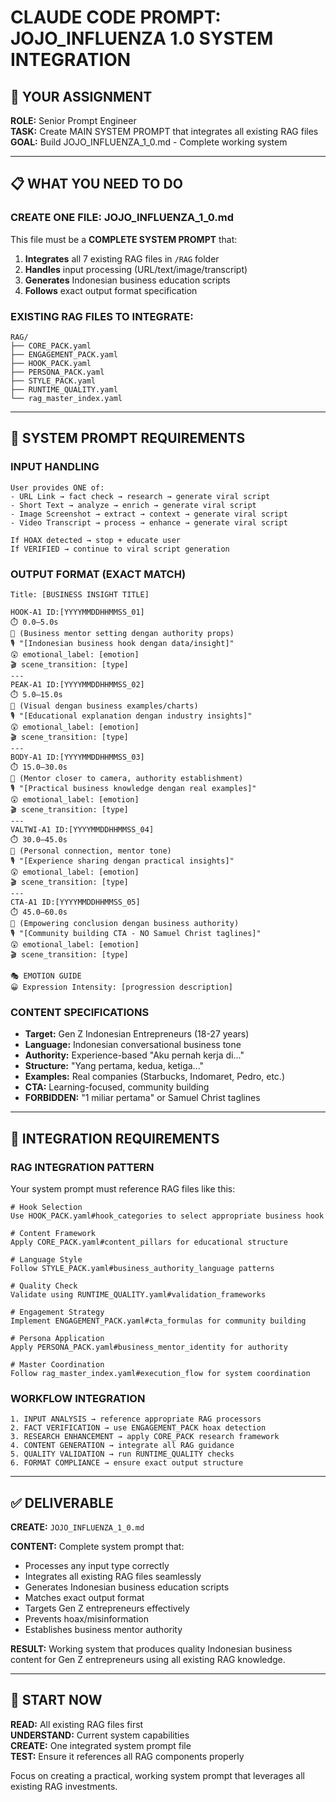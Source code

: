 # CLAUDE CODE PROMPT: JOJO_INFLUENZA 1.0 SYSTEM INTEGRATION

## 🎯 YOUR ASSIGNMENT

**ROLE:** Senior Prompt Engineer  
**TASK:** Create MAIN SYSTEM PROMPT that integrates all existing RAG files  
**GOAL:** Build JOJO_INFLUENZA_1_0.md - Complete working system

---

## 📋 WHAT YOU NEED TO DO

### **CREATE ONE FILE: JOJO_INFLUENZA_1_0.md**

This file must be a **COMPLETE SYSTEM PROMPT** that:
1. **Integrates** all 7 existing RAG files in `/RAG` folder
2. **Handles** input processing (URL/text/image/transcript)  
3. **Generates** Indonesian business education scripts
4. **Follows** exact output format specification

### **EXISTING RAG FILES TO INTEGRATE:**
```
RAG/
├── CORE_PACK.yaml
├── ENGAGEMENT_PACK.yaml  
├── HOOK_PACK.yaml
├── PERSONA_PACK.yaml
├── STYLE_PACK.yaml
├── RUNTIME_QUALITY.yaml
└── rag_master_index.yaml
```

---

## 📝 SYSTEM PROMPT REQUIREMENTS

### **INPUT HANDLING**
```
User provides ONE of:
- URL Link → fact check → research → generate viral script
- Short Text → analyze → enrich → generate viral script
- Image Screenshot → extract → context → generate viral script
- Video Transcript → process → enhance → generate viral script

If HOAX detected → stop + educate user
If VERIFIED → continue to viral script generation
```

### **OUTPUT FORMAT (EXACT MATCH)**
```
Title: [BUSINESS INSIGHT TITLE]

HOOK-A1 ID:[YYYYMMDDHHMMSS_01]
⏱️ 0.0—5.0s
🎥 (Business mentor setting dengan authority props)
🎙️ "[Indonesian business hook dengan data/insight]"
😲 emotional_label: [emotion]
🎬 scene_transition: [type]
---
PEAK-A1 ID:[YYYYMMDDHHMMSS_02]
⏱️ 5.0—15.0s
🎥 (Visual dengan business examples/charts)
🎙️ "[Educational explanation dengan industry insights]"
😲 emotional_label: [emotion]
🎬 scene_transition: [type]
---
BODY-A1 ID:[YYYYMMDDHHMMSS_03]
⏱️ 15.0—30.0s
🎥 (Mentor closer to camera, authority establishment)
🎙️ "[Practical business knowledge dengan real examples]"
😲 emotional_label: [emotion]
🎬 scene_transition: [type]
---
VALTWI-A1 ID:[YYYYMMDDHHMMSS_04]
⏱️ 30.0—45.0s
🎥 (Personal connection, mentor tone)
🎙️ "[Experience sharing dengan practical insights]"
😲 emotional_label: [emotion]
🎬 scene_transition: [type]
---
CTA-A1 ID:[YYYYMMDDHHMMSS_05]
⏱️ 45.0—60.0s
🎥 (Empowering conclusion dengan business authority)
🎙️ "[Community building CTA - NO Samuel Christ taglines]"
😲 emotional_label: [emotion]
🎬 scene_transition: [type]

🎭 EMOTION GUIDE
😀 Expression Intensity: [progression description]
```

### **CONTENT SPECIFICATIONS**
- **Target:** Gen Z Indonesian Entrepreneurs (18-27 years)
- **Language:** Indonesian conversational business tone
- **Authority:** Experience-based "Aku pernah kerja di..."
- **Structure:** "Yang pertama, kedua, ketiga..."
- **Examples:** Real companies (Starbucks, Indomaret, Pedro, etc.)
- **CTA:** Learning-focused, community building
- **FORBIDDEN:** "1 miliar pertama" or Samuel Christ taglines

---

## 🔧 INTEGRATION REQUIREMENTS

### **RAG INTEGRATION PATTERN**
Your system prompt must reference RAG files like this:
```
# Hook Selection
Use HOOK_PACK.yaml#hook_categories to select appropriate business hook

# Content Framework  
Apply CORE_PACK.yaml#content_pillars for educational structure

# Language Style
Follow STYLE_PACK.yaml#business_authority_language patterns

# Quality Check
Validate using RUNTIME_QUALITY.yaml#validation_frameworks

# Engagement Strategy
Implement ENGAGEMENT_PACK.yaml#cta_formulas for community building

# Persona Application
Apply PERSONA_PACK.yaml#business_mentor_identity for authority

# Master Coordination
Follow rag_master_index.yaml#execution_flow for system coordination
```

### **WORKFLOW INTEGRATION**
```
1. INPUT ANALYSIS → reference appropriate RAG processors
2. FACT VERIFICATION → use ENGAGEMENT_PACK hoax detection  
3. RESEARCH ENHANCEMENT → apply CORE_PACK research framework
4. CONTENT GENERATION → integrate all RAG guidance
5. QUALITY VALIDATION → run RUNTIME_QUALITY checks
6. FORMAT COMPLIANCE → ensure exact output structure
```

---

## ✅ DELIVERABLE

**CREATE:** `JOJO_INFLUENZA_1_0.md`

**CONTENT:** Complete system prompt that:
- Processes any input type correctly
- Integrates all existing RAG files seamlessly  
- Generates Indonesian business education scripts
- Matches exact output format
- Targets Gen Z entrepreneurs effectively
- Prevents hoax/misinformation
- Establishes business mentor authority

**RESULT:** Working system that produces quality Indonesian business content for Gen Z entrepreneurs using all existing RAG knowledge.

---

## 🎯 START NOW

**READ:** All existing RAG files first  
**UNDERSTAND:** Current system capabilities  
**CREATE:** One integrated system prompt file  
**TEST:** Ensure it references all RAG components properly

Focus on creating a practical, working system prompt that leverages all existing RAG investments.
